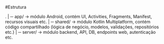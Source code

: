 #Estrutura

.
| ─ app/      → módulo Android, contém UI, Activities, Fragments, Manifest, recursos visuais etc.
| ─ shared/   → módulo Kotlin Multiplatform, contém código compartilhado (lógica de negócio, modelos, validações, repositórios etc.)
| ─ server/   → módulo backend, API, DB, endpoints web, autenticação etc.

